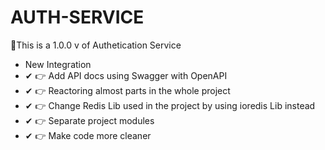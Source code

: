 # AUTH-SERVICE
📗This is a 1.0.0 v of Authetication Service
- New Integration
- ✔ 👉 Add API docs using Swagger with OpenAPI
- ✔ 👉 Reactoring almost parts in the whole project
- ✔ 👉 Change Redis Lib used in the project by using ioredis Lib instead
- ✔ 👉 Separate project modules
- ✔ 👉 Make code more cleaner   
